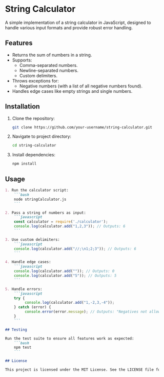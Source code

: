 # String Calculator

A simple implementation of a string calculator in JavaScript, designed to handle various input formats and provide robust error handling.

## Features

- Returns the sum of numbers in a string.
- Supports:
  - Comma-separated numbers.
  - Newline-separated numbers.
  - Custom delimiters.
- Throws exceptions for:
  - Negative numbers (with a list of all negative numbers found).
- Handles edge cases like empty strings and single numbers.

## Installation

1. Clone the repository:
   ```bash
   git clone https://github.com/your-username/string-calculator.git
   ```
2. Navigate to project directory:
    ```bash
   cd string-calculator
   ```
3. Install dependencies:
    ```bash
   npm install
   ```

## Usage


```markdown
1. Run the calculator script:
    ```bash
    node stringCalculator.js
    ```

2. Pass a string of numbers as input:
    ```javascript
    const calculator = require('./calculator');
    console.log(calculator.add("1,2,3")); // Outputs: 6
    ```

3. Use custom delimiters:
    ```javascript
    console.log(calculator.add("//;\n1;2;3")); // Outputs: 6
    ```

4. Handle edge cases:
    ```javascript
    console.log(calculator.add("")); // Outputs: 0
    console.log(calculator.add("5")); // Outputs: 5
    ```

5. Handle errors:
    ```javascript
    try {
         console.log(calculator.add("1,-2,3,-4"));
    } catch (error) {
         console.error(error.message); // Outputs: "Negatives not allowed: -2, -4"
    }
    ```

## Testing

Run the test suite to ensure all features work as expected:
    ```bash
    npm test
    ```

## License

This project is licensed under the MIT License. See the LICENSE file for details.
```